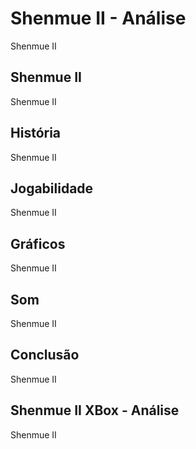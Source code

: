 ---
---

# Shenmue II - Análise

Shenmue II

## Shenmue II

Shenmue II

## História

Shenmue II

## Jogabilidade

Shenmue II

## Gráficos

Shenmue II

## Som

Shenmue II

## Conclusão

Shenmue II

## Shenmue II XBox - Análise

Shenmue II
